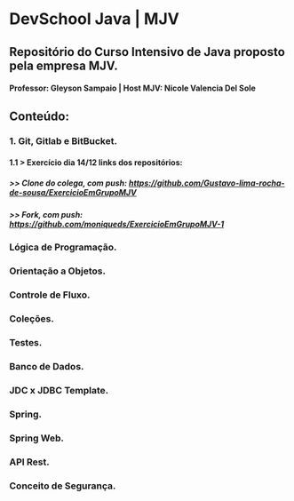 # **DevSchool Java | MJV**
## Repositório do Curso Intensivo de Java proposto pela empresa MJV.
#### Professor: Gleyson Sampaio | Host MJV: Nicole Valencia Del Sole

## Conteúdo:

### 1. Git, Gitlab e BitBucket.
#### 1.1 > Exercício dia 14/12 links dos repositórios: 
##### >> Clone do colega, com push: https://github.com/Gustavo-lima-rocha-de-sousa/ExercicioEmGrupoMJV 
##### >> Fork, com push: https://github.com/moniqueds/ExercicioEmGrupoMJV-1

### Lógica de Programação.

### Orientação a Objetos.

### Controle de Fluxo.

### Coleções.

### Testes.

### Banco de Dados.

### JDC x JDBC Template.

### Spring.

### Spring Web.

### API Rest.

### Conceito de Segurança.
